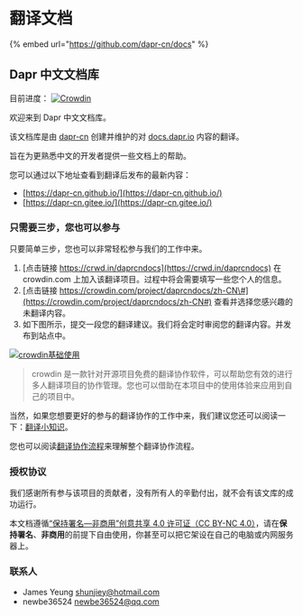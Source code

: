 # 翻译文档

{% embed url="https://github.com/dapr-cn/docs" %}

## Dapr 中文文档库

目前进度： [![Crowdin](https://camo.githubusercontent.com/0c8b0a83370d9212a3958e2bf71adf3166b59f48f86e5ad50e118f5bd4357422/68747470733a2f2f6261646765732e63726f7764696e2e6e65742f64617072636e646f63732f6c6f63616c697a65642e737667)](https://crowdin.com/project/daprcndocs)

欢迎来到 Dapr 中文文档库。

该文档库是由 [dapr-cn](https://github.com/dapr-cn) 创建并维护的对 [docs.dapr.io](https://docs.dapr.io/) 内容的翻译。

旨在为更熟悉中文的开发者提供一些文档上的帮助。

您可以通过以下地址查看到翻译后发布的最新内容：

* [https://dapr-cn.github.io/](https://dapr-cn.github.io/)
* [https://dapr-cn.gitee.io/](https://dapr-cn.gitee.io/)

### 只需要三步，您也可以参与

只要简单三步，您也可以非常轻松参与我们的工作中来。

1. [点击链接 https://crwd.in/daprcndocs](https://crwd.in/daprcndocs) 在 crowdin.com 上加入该翻译项目。过程中将会需要填写一些您个人的信息。
2. [点击链接 https://crowdin.com/project/daprcndocs/zh-CN\#](https://crowdin.com/project/daprcndocs/zh-CN#) 查看并选择您感兴趣的未翻译内容。
3. 如下图所示，提交一段您的翻译建议。我们将会定时审阅您的翻译内容。并发布到站点中。

[![crowdin&#x57FA;&#x7840;&#x4F7F;&#x7528;](https://github.com/dapr-cn/docs/raw/main/assets/001_basic_crowdin.png)](https://github.com/dapr-cn/docs/blob/main/assets/001_basic_crowdin.png)

> crowdin 是一款针对开源项目免费的翻译协作软件，可以帮助您有效的进行多人翻译项目的协作管理。您也可以借助在本项目中的使用体验来应用到自己的项目中。

当然，如果您想要更好的参与的翻译协作的工作中来，我们建议您还可以阅读一下：[翻译小知识](https://github.com/dapr-cn/docs/blob/main/TranslationNotes.md)。

您也可以阅读[翻译协作流程](https://github.com/dapr-cn/docs/blob/main/TranslationFlow.md)来理解整个翻译协作流程。

### 授权协议

我们感谢所有参与该项目的贡献者，没有所有人的辛勤付出，就不会有该文库的成功运行。

本文档遵循[“保持署名—非商用”创意共享 4.0 许可证（CC BY-NC 4.0）](http://creativecommons.org/licenses/by-nc/4.0/deed.zh)，请在**保持署名**、**非商用**的前提下自由使用，你甚至可以把它架设在自己的电脑或内网服务器上。

### 联系人

* James Yeung [shunjiey@hotmail.com](mailto:shunjiey@hotmail.com)
* newbe36524 [newbe36524@qq.com](mailto:newbe36524@qq.com)

